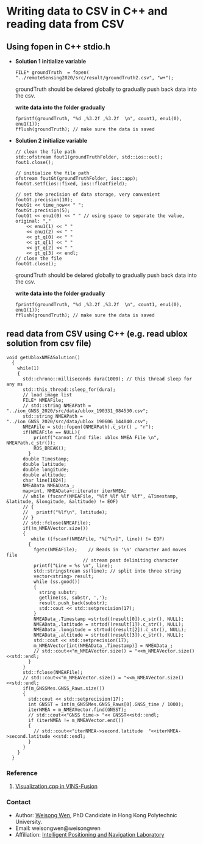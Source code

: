 # Writing data to CSV in C++ and reading data from CSV

## Using fopen in C++ stdio.h
- **Solution 1**
    **initialize variable**
    ```
    FILE* groundTruth  = fopen( "../remoteSensing2020/src/result/groundTruth2.csv", "w+");
    ```
    groundTruth should be delared globally to gradually push back data into the csv.
    
    **write data into the folder gradually**
    ```
    fprintf(groundTruth, "%d ,%3.2f ,%3.2f  \n", count1, enu1(0), enu1(1));
    fflush(groundTruth); // make sure the data is saved
    ```
- **Solution 2**
    **initialize variable**
    ```
    // clean the file path
    std::ofstream fout1(groundTruthFolder, std::ios::out);
    fout1.close();

    // initialize the file path
    ofstream foutGt(groundTruthFolder, ios::app);
    foutGt.setf(ios::fixed, ios::floatfield);

    // set the precision of data storage, very convenient
    foutGt.precision(10);
    foutGt << time_now<< " ";
    foutGt.precision(5);
    foutGt << enu1(0) << " " // using space to separate the value, original: ","
        << enu1(1) << " "
        << enu1(2) << " "
        << gt_q[0] << " "
        << gt_q[1] << " "
        << gt_q[2] << " "
        << gt_q[3] << endl;
    // close the file 
    foutGt.close();
    ```
    groundTruth should be delared globally to gradually push back data into the csv.
    
    **write data into the folder gradually**
    ```
    fprintf(groundTruth, "%d ,%3.2f ,%3.2f  \n", count1, enu1(0), enu1(1));
    fflush(groundTruth); // make sure the data is saved
    ```

## read data from CSV using C++ (e.g. read ublox solution from csv file)

```
void getUbloxNMEASolution()
  {
    while(1)
    {
      std::chrono::milliseconds dura(1000); // this thread sleep for any ms
      std::this_thread::sleep_for(dura);
      // load image list
      FILE* NMEAFile;
      // std::string NMEAPath = "../ion_GNSS_2020/src/data/ublox_190331_084530.csv";
      std::string NMEAPath = "../ion_GNSS_2020/src/data/ublox_190606_144040.csv";
      NMEAFile = std::fopen((NMEAPath).c_str() , "r");
      if(NMEAFile == NULL){
          printf("cannot find file: ublox NMEA File \n", NMEAPath.c_str());
          ROS_BREAK();
	    }
      double Timestamp;
      double latitude;
      double longitude;
      double altitude;
      char line[1024];
      NMEAData NMEAData_;
      map<int, NMEAData>::iterator iterNMEA;
      // while (fscanf(NMEAFile, "%lf %lf %lf %lf", &Timestamp, &latitude, &longitude, &altitude) != EOF)
      // {
      //   printf("%lf\n", latitude);
      // }
      // std::fclose(NMEAFile);
      if(!m_NMEAVector.size())
      {
         while ((fscanf(NMEAFile, "%[^\n]", line)) != EOF)
        {
          fgetc(NMEAFile);    // Reads in '\n' character and moves file
                            // stream past delimiting character
          printf("Line = %s \n", line);
          std::stringstream ss(line); // split into three string
          vector<string> result;
          while (ss.good())
          {
            string substr;
            getline(ss, substr, ',');
            result.push_back(substr);
            std::cout << std::setprecision(17);
          }
          NMEAData_.Timestamp =strtod((result[0]).c_str(), NULL);
          NMEAData_.latitude = strtod((result[1]).c_str(), NULL);
          NMEAData_.longitude = strtod((result[2]).c_str(), NULL);
          NMEAData_.altitude = strtod((result[3]).c_str(), NULL);
          std::cout << std::setprecision(17);
          m_NMEAVector[int(NMEAData_.Timestamp)] = NMEAData_;
          // std::cout<<"m_NMEAVector.size() = "<<m_NMEAVector.size()<<std::endl;
        }
      }
      std::fclose(NMEAFile);
      // std::cout<<"m_NMEAVector.size() = "<<m_NMEAVector.size()<<std::endl;
      if(m_GNSSMes.GNSS_Raws.size())
      {
        std::cout << std::setprecision(17);
        int GNSST = int(m_GNSSMes.GNSS_Raws[0].GNSS_time / 1000);
        iterNMEA = m_NMEAVector.find(GNSST);
        // std::cout<<"GNSS time-> "<< GNSST<<std::endl;
        if (iterNMEA != m_NMEAVector.end())
        {
          // std::cout<<"iterNMEA->second.latitude  "<<iterNMEA->second.latitude <<std::endl;
        }
      }
    }
  }
```


### Reference
1. [Visualization.cpp in VINS-Fusion](https://github.com/HKUST-Aerial-Robotics/VINS-Fusion/blob/master/vins_estimator/src/utility/visualization.cpp#L161)
<!-- 2. [Quick Intro to Git and GitHub](https://hplgit.github.io/teamods/bitgit/Langtangen_bitgit_4print.pdf) -->


### Contact
- Author: [Weisong Wen](https://weisongwen.wixsite.com/weisongwen), PhD Candidate in Hong Kong Polytechnic University.
- Email: weisongwen@weisongwen
- Affiliation: [Intelligent Positioning and Navigation Laboratory](https://www.polyu-ipn-lab.com/)